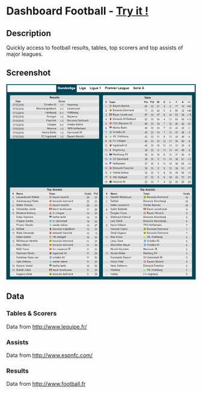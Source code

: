 # Dashboard Football - <a href="http://dashboardfootball.com">Try it !</a>

## Description

Quickly access to football results, tables, top scorers and top assists of major leagues.

## Screenshot

![alt tag](https://raw.githubusercontent.com/Softcadbury/EPortfolio/master/EPortfolio/Content/Images/preview/football-dashboard.png)

## Data

### Tables & Scorers
Data from http://www.lequipe.fr/

### Assists
Data from http://www.espnfc.com/

### Results
Data from http://www.football.fr

